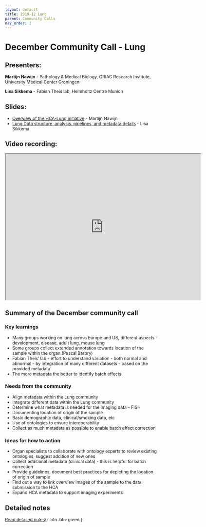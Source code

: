 ```yaml
---
layout: default
title: 2019-12 Lung
parent: Community Calls
nav_order: 1
---
```

<script src="https://kit.fontawesome.com/fc66878563.js" crossorigin="anonymous"></script>
# December Community Call - Lung

## Presenters:

**Martijn Nawijn** - Pathology & Medical Biology, GRIAC Research Institute, University Medical Center Groningen

**Lisa Sikkema** - Fabian Theis lab, Helmholtz Centre Munich

## <i class="fas fa-chalkboard-teacher"></i> Slides:
- [Overview of the HCA-Lung initiative](https://drive.google.com/open?id=1l4dpYCv92dML0ZFQVEqByeq00xm0npPZ) - Martijn Nawijn
- [Lung Data structure, analysis, pipelines, and metadata details](https://drive.google.com/open?id=1yEvCujuBUnWoLMU2NyR7NgLqmo-GNmBp) - Lisa Sikkema

## <i class="fas fa-video"></i> Video recording:
<iframe src="https://drive.google.com/file/d/1C9GS2V24vvDHr8BefJre1YHwBMQV6K3o/preview" width="640" height="480"></iframe>

## Summary of the December community call

### <i class="fas fa-search"></i> Key learnings

- Many groups working on lung across Europe and US, different aspects - development, disease, adult lung, mouse lung
- Some groups collect extended annotation towards location of the sample within the organ (Pascal Barbry)
- Fabian Theis’ lab - effort to understand variation - both normal and abnormal - by integration of many different datasets - based on the provided metadata
- The more metadata the better to identify batch effects

### <i class="far fa-comment-dots"></i> Needs from the community
- Align metadata within the Lung community
- Integrate different data within the Lung community
- Determine what metadata is needed for the imaging data - FISH
- Documenting location of origin of the sample 
- Basic demographic data, clinical/smoking data, etc
- Use of ontologies to ensure interoperability
- Collect as much metadata as possible to enable batch effect correction
  
### <i class="far fa-lightbulb"></i>  Ideas for how to action
- Organ specialists to collaborate with ontology experts to review existing ontologies, suggest addition of new ones
- Collect additional metadata (clinical data) - this is helpful for batch correction
- Provide guidelines, document best practices for depicting the location of origin of sample
- Find out a way to link overview images of the sample to the data submission to the HCA
- Expand HCA metadata to support imaging experiments 

## Detailed notes

[<i class="fab fa-readme"></i> Read detailed notes](https://docs.google.com/document/d/1y8444-0nn-0CxoPRNDUTbAPc8xfZmd8d8Xtz7PYyJYM/edit#){: .btn .btn-green }

